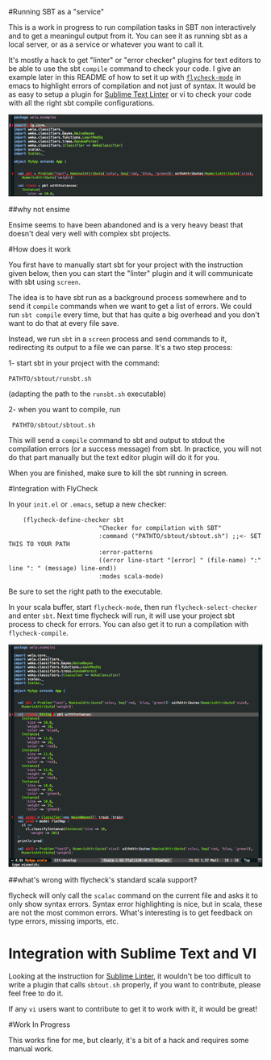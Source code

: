 #Running SBT as a "service"

This is a work in progress to run compilation tasks in SBT non interactively and to get a meaningul output from it.
You can see it as running sbt as a local server, or as a service or whatever you want to call it.

It's mostly a hack to get "linter" or "error checker" plugins for text editors to be able to use the sbt `compile` command to check your code.
I give an example later in this README of how to set it up with [`flycheck-mode`](http://flycheck.readthedocs.org/) in emacs to highlight errors of compilation
and not just of syntax.
It would be as easy to setup a plugin for [Sublime Text Linter](https://github.com/SublimeLinter/SublimeLinter3) or vi to check your code with all the right
sbt compile configurations.

![missing import example](https://raw.githubusercontent.com/Mortimerp9/sbtout/master/screenshots/screenshot1.png)

##why not ensime

Ensime seems to have been abandoned and is a very heavy beast that doesn't deal very well with complex sbt projects.

#How does it work

You first have to manually start sbt for your project with the instruction given below, then you can start the "linter" plugin and it will communicate with sbt using `screen`.

The idea is to have sbt run as a background process somewhere and to send it `compile` commands when we want to get a list of errors.
We could run `sbt compile` every time, but that has quite a big overhead and you don't want to do that at every file save.

Instead, we run `sbt` in a `screen` process and send commands to it, redirecting its output to a file we can parse. It's a two step process:

  1- start sbt in your project with the command:

    PATHTO/sbtout/runsbt.sh

   (adapting the path to the `runsbt.sh` executable)

  2- when you want to compile, run

     PATHTO/sbtout/sbtout.sh

   This will send a `compile` command to sbt and output to stdout the compilation errors (or a success message) from sbt.
   In practice, you will not do that part manually but the text editor plugin will do it for you.

When you are finished, make sure to kill the sbt running in screen.

#Integration with FlyCheck

In your `init.el` or `.emacs`, setup a new checker:

```elisp
    (flycheck-define-checker sbt
                         "Checker for compilation with SBT"
                         :command ("PATHTO/sbtout/sbtout.sh") ;;<- SET THIS TO YOUR PATH
                         :error-patterns
                         ((error line-start "[error] " (file-name) ":" line ": " (message) line-end))
                         :modes scala-mode)

```

Be sure to set the right path to the executable.

In your scala buffer, start `flycheck-mode`, then run `flycheck-select-checker` and enter `sbt`. Next time flycheck will run, it will use your project sbt process to check for errors.
You can also get it to run a compilation with `flycheck-compile`.

![type error](https://raw.githubusercontent.com/Mortimerp9/sbtout/master/screenshots/screenshot2.png)

##what's wrong with flycheck's standard scala support?

flycheck will only call the `scalac` command on the current file and asks it to only show syntax errors. Syntax error highlighting is nice, but in scala, these are not the most common errors. What's interesting is to get feedback on type errors, missing imports, etc.

# Integration with Sublime Text and VI

Looking at the instruction for [Sublime Linter](https://sublimelinter.readthedocs.org/en/latest/#developer-documentation), it wouldn't be too difficult to write a plugin that
calls `sbtout.sh` properly, if you want to contribute, please feel free to do it.

If any `vi` users want to contribute to get it to work with it, it would be great!

#Work In Progress

This works fine for me, but clearly, it's a bit of a hack and requires some manual work.
